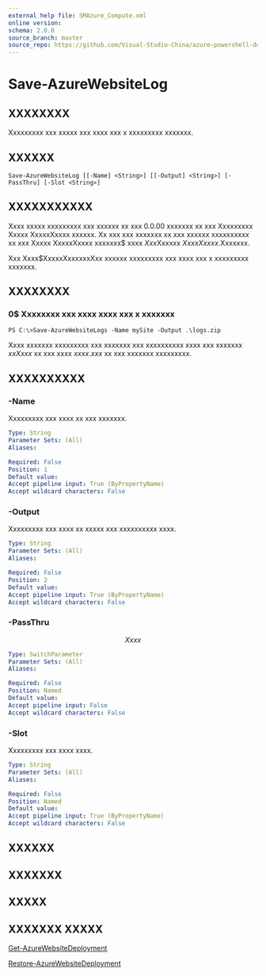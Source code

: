 ```yaml
---
external help file: SMAzure_Compute.xml
online version: 
schema: 2.0.0
source_branch: master
source_repo: https://github.com/Visual-Studio-China/azure-powershell-docs-int
---
```


# Save-AzureWebsiteLog
## XXXXXXXX
Xxxxxxxxx xxx xxxxx xxx xxxx xxx x xxxxxxxxx xxxxxxx.

## XXXXXX

```
Save-AzureWebsiteLog [[-Name] <String>] [[-Output] <String>] [-PassThru] [-Slot <String>]
```

## XXXXXXXXXXX
Xxxx xxxxx xxxxxxxxx xxx xxxxxx xx xxx 0.0.00 xxxxxxx xx xxx Xxxxxxxxx Xxxxx XxxxxXxxxx xxxxxx.
Xx xxx xxx xxxxxxx xx xxx xxxxxx xxx$xx xxxxx$ xx xxx Xxxxx XxxxxXxxxx xxxxxxx$ xxxx $Xxx$Xxxxxx $Xxxx Xxxxx$.Xxxxxxx.

Xxx Xxxx$XxxxxXxxxxxxXxx xxxxxx xxxxxxxxx xxx xxxx xxx x xxxxxxxxx xxxxxxx.

## XXXXXXXX

### 0$ Xxxxxxxx xxx xxxx xxxx xxx x xxxxxxx
```
PS C:\>Save-AzureWebsiteLogs -Name mySite -Output .\logs.zip
```

Xxxx xxxxxxx xxxxxxxxx xxx xxxxxxx xxx xxxxxxxxxx xxxx xxx xxxxxxx $xxXxxx$ xx xxx xxxx $xxxx.xxx$ xx xxx xxxxxxx xxxxxxxxx.

## XXXXXXXXXX

### -Name
Xxxxxxxxx xxx xxxx xx xxx xxxxxxx.

```yaml
Type: String
Parameter Sets: (All)
Aliases: 

Required: False
Position: 1
Default value: 
Accept pipeline input: True (ByPropertyName)
Accept wildcard characters: False
```

### -Output
Xxxxxxxxx xxx xxxx xx xxxxx xxx xxxxxxxxxx xxxx.

```yaml
Type: String
Parameter Sets: (All)
Aliases: 

Required: False
Position: 2
Default value: 
Accept pipeline input: True (ByPropertyName)
Accept wildcard characters: False
```

### -PassThru
$$Xxxx$$

```yaml
Type: SwitchParameter
Parameter Sets: (All)
Aliases: 

Required: False
Position: Named
Default value: 
Accept pipeline input: False
Accept wildcard characters: False
```

### -Slot
Xxxxxxxxx xxx xxxx xxxx.

```yaml
Type: String
Parameter Sets: (All)
Aliases: 

Required: False
Position: Named
Default value: 
Accept pipeline input: True (ByPropertyName)
Accept wildcard characters: False
```

## XXXXXX

## XXXXXXX

## XXXXX

## XXXXXXX XXXXX

[Get-AzureWebsiteDeployment](245ccf61-fa3e-41c8-98f7-0022e8f2ef3a)

[Restore-AzureWebsiteDeployment](05b24030-ff70-48d2-8bed-d17d0451d4ca)


